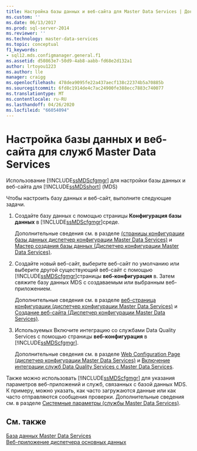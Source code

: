 ```yaml
---
title: Настройка базы данных и веб-сайта для Master Data Services | Документация Майкрософт
ms.custom: ''
ms.date: 06/13/2017
ms.prod: sql-server-2014
ms.reviewer: ''
ms.technology: master-data-services
ms.topic: conceptual
f1_keywords:
- sql12.mds.configmanager.general.f1
ms.assetid: d50863e7-50d9-4ab8-aabb-fd68e2d132a1
author: lrtoyou1223
ms.author: lle
manager: craigg
ms.openlocfilehash: 478dea9095fe22a437aecf138c22374b5a70885b
ms.sourcegitcommit: 6fd8c1914de4c7ac24900fe388ecc7883c740077
ms.translationtype: MT
ms.contentlocale: ru-RU
ms.lasthandoff: 04/26/2020
ms.locfileid: "66054094"
---
```

# <a name="set-up-the-database-and-website-for-master-data-services"></a>Настройка базы данных и веб-сайта для служб Master Data Services
  Использование [!INCLUDE[ssMDScfgmgr](../includes/ssmdscfgmgr-md.md)] для настройки базы данных и веб-сайта для [!INCLUDE[ssMDSshort](../includes/ssmdsshort-md.md)] (MDS)  
  
 Чтобы настроить базу данных и веб-сайт, выполните следующие задачи.  
  
1.  Создайте базу данных с помощью страницы **Конфигурация базы данных** в [!INCLUDE[ssMDScfgmgr](../includes/ssmdscfgmgr-md.md)]среде.  
  
     Дополнительные сведения см. в разделе [&#40;страницы конфигурации базы данных диспетчер конфигурации Master Data Services&#41;](../../2014/master-data-services/database-configuration-page-master-data-services-configuration-manager.md) и [Мастер создания базы данных &#40;Диспетчер конфигурации Master Data Services&#41;](../../2014/master-data-services/create-database-wizard-master-data-services-configuration-manager.md).  
  
2.  Создайте новый веб-сайт, выберите веб-сайт по умолчанию или выберите другой существующий веб-сайт с помощью [!INCLUDE[ssMDScfgmgr](../includes/ssmdscfgmgr-md.md)]страницы **веб-конфигурация** в. Затем свяжите базу данных MDS с создаваемым или выбранным веб-приложением.  
  
     Дополнительные сведения см. в разделе [веб-страница конфигурации &#40;диспетчер конфигурации Master Data Services&#41;](../../2014/master-data-services/web-configuration-page-master-data-services-configuration-manager.md) и [Создание веб-сайта &#40;Диспетчер конфигурации Master Data Services&#41;](../../2014/master-data-services/create-website-dialog-box-master-data-services-configuration-manager.md).  
  
3.  Используемых Включите интеграцию со службами Data Quality Services с помощью страницы **веб-конфигурация** в [!INCLUDE[ssMDScfgmgr](../includes/ssmdscfgmgr-md.md)].  
  
     Дополнительные сведения см. в разделе [Web Configuration Page &#40;диспетчер конфигурации Master Data Services&#41;](../../2014/master-data-services/web-configuration-page-master-data-services-configuration-manager.md) и [Включение интеграции служб Data Quality Services с Master Data Services](install-windows/enable-data-quality-services-integration-with-master-data-services.md).  
  
 Также можно использовать [!INCLUDE[ssMDScfgmgr](../includes/ssmdscfgmgr-md.md)] для указания параметров веб-приложений и служб, связанных с базой данных MDS. К примеру, можно указать, как часто загружаются данные или как часто отправляются сообщения проверки. Дополнительные сведения см. в разделе [Системные параметры (службы Master Data Services)](../../2014/master-data-services/system-settings-master-data-services.md).  
  
## <a name="see-also"></a>См. также  
 [База данных Master Data Services](../../2014/master-data-services/master-data-services-database.md)   
 [Веб-приложение диспетчера основных данных](../../2014/master-data-services/master-data-manager-web-application.md)  
  
  
